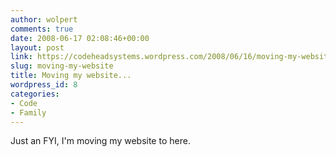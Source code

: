 ```yaml
---
author: wolpert
comments: true
date: 2008-06-17 02:08:46+00:00
layout: post
link: https://codeheadsystems.wordpress.com/2008/06/16/moving-my-website/
slug: moving-my-website
title: Moving my website...
wordpress_id: 8
categories:
- Code
- Family
---
```


Just an FYI, I'm moving my website to here.
